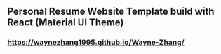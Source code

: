 ## Personal Resume Website Template build with React (Material UI Theme)

### https://waynezhang1995.github.io/Wayne-Zhang/

